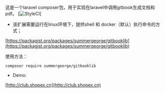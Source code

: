 这是一个laravel composer包，用于实现在laravel中调用gitbook生成文档和pdf。
[![StyleCI](https://github.styleci.io/repos/142867940/shield?branch=master)]

- 该扩展需要运行在linux环境下，提供shell 和 docker（默认）执行命令的方式；

[https://packagist.org/packages/summergeorge/gitbooklib](https://packagist.org/packages/summergeorge/gitbooklib)

使用方法：
```shell
composer require summergeorge/gitbooklib
```

- Demo:

[http://club.shopex.cn](http://club.shopex.cn)
